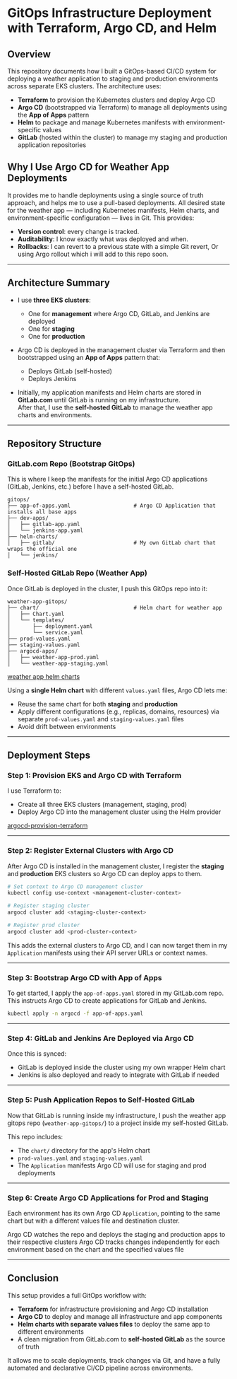 # GitOps Infrastructure Deployment with Terraform, Argo CD, and Helm

## Overview

This repository documents how I built a GitOps-based CI/CD system for deploying a weather application to staging and production environments across separate EKS clusters. The architecture uses:

- **Terraform** to provision the Kubernetes clusters and deploy Argo CD
- **Argo CD** (bootstrapped via Terraform) to manage all deployments using the **App of Apps** pattern
- **Helm** to package and manage Kubernetes manifests with environment-specific values
- **GitLab** (hosted within the cluster) to manage my staging and production application repositories

## Why I Use Argo CD for Weather App Deployments

It provides me to handle deployments using a single source of truth approach, and helps me to use a pull-based deployments.
All desired state for the weather app — including Kubernetes manifests, Helm charts, and environment-specific configuration — lives in Git. This provides:

- **Version control**: every change is tracked.
- **Auditability**: I know exactly what was deployed and when.
- **Rollbacks**: I can revert to a previous state with a simple Git revert, Or using Argo rollout which i will add to this repo soon.
---

## Architecture Summary

- I use **three EKS clusters**:

  - One for **management** where Argo CD, GitLab, and Jenkins are deployed
  - One for **staging**
  - One for **production**

- Argo CD is deployed in the management cluster via Terraform and then bootstrapped using an **App of Apps** pattern that:

  - Deploys GitLab (self-hosted)
  - Deploys Jenkins

- Initially, my application manifests and Helm charts are stored in **GitLab.com** until GitLab is running on my infrastructure.\
  After that, I use the **self-hosted GitLab** to manage the weather app charts and environments.

---

## Repository Structure

### GitLab.com Repo (Bootstrap GitOps)

This is where I keep the manifests for the initial Argo CD applications (GitLab, Jenkins, etc.) before I have a self-hosted GitLab.

```
gitops/
├── app-of-apps.yaml                    # Argo CD Application that installs all base apps
├── dev-apps/
│   ├── gitlab-app.yaml
│   └── jenkins-app.yaml
├── helm-charts/
│   ├── gitlab/                         # My own GitLab chart that wraps the official one
│   └── jenkins/
```

### Self-Hosted GitLab Repo (Weather App)

Once GitLab is deployed in the cluster, I push this GitOps repo into it:

```
weather-app-gitops/
├── chart/                              # Helm chart for weather app
│   ├── Chart.yaml
│   └── templates/
│       ├── deployment.yaml
│       └── service.yaml
├── prod-values.yaml
├── staging-values.yaml
├── argocd-apps/
│   ├── weather-app-prod.yaml
│   └── weather-app-staging.yaml
```
[weather app helm charts](../k8s/weather-app/)

Using a **single Helm chart** with different `values.yaml` files, Argo CD lets me:

- Reuse the same chart for both **staging** and **production**
- Apply different configurations (e.g., replicas, domains, resources) via separate `prod-values.yaml` and `staging-values.yaml` files
- Avoid drift between environments
---

## Deployment Steps

### Step 1: Provision EKS and Argo CD with Terraform

I use Terraform to:

- Create all three EKS clusters (management, staging, prod)
- Deploy Argo CD into the management cluster using the Helm provider

[argocd-provision-terraform](../terraform/argo-provision/main.tf)

---

### Step 2: Register External Clusters with Argo CD

After Argo CD is installed in the management cluster, I register the **staging** and **production** EKS clusters so Argo CD can deploy apps to them.

```bash
# Set context to Argo CD management cluster
kubectl config use-context <management-cluster-context>

# Register staging cluster
argocd cluster add <staging-cluster-context>

# Register prod cluster
argocd cluster add <prod-cluster-context>
```

This adds the external clusters to Argo CD, and I can now target them in my `Application` manifests using their API server URLs or context names.

---

### Step 3: Bootstrap Argo CD with App of Apps

To get started, I apply the `app-of-apps.yaml` stored in my GitLab.com repo. This instructs Argo CD to create applications for GitLab and Jenkins.

```bash
kubectl apply -n argocd -f app-of-apps.yaml
```

---

### Step 4: GitLab and Jenkins Are Deployed via Argo CD

Once this is synced:

- GitLab is deployed inside the cluster using my own wrapper Helm chart
- Jenkins is also deployed and ready to integrate with GitLab if needed

---

### Step 5: Push Application Repos to Self-Hosted GitLab

Now that GitLab is running inside my infrastructure, I push the weather app gitops repo (`weather-app-gitops/`) to a project inside my self-hosted GitLab.

This repo includes:

- The `chart/` directory for the app's Helm chart
- `prod-values.yaml` and `staging-values.yaml`
- The `Application` manifests Argo CD will use for staging and prod deployments

---

### Step 6: Create Argo CD Applications for Prod and Staging

Each environment has its own Argo CD `Application`, pointing to the same chart but with a different values file and destination cluster.

Argo CD watches the repo and deploys the staging and production apps to their respective clusters
Argo CD tracks changes independently for each environment based on the chart and the specified values file

---

## Conclusion

This setup provides a full GitOps workflow with:

- **Terraform** for infrastructure provisioning and Argo CD installation
- **Argo CD** to deploy and manage all infrastructure and app components
- **Helm charts with separate values files** to deploy the same app to different environments
- A clean migration from GitLab.com to **self-hosted GitLab** as the source of truth

It allows me to scale deployments, track changes via Git, and have a fully automated and declarative CI/CD pipeline across environments.

